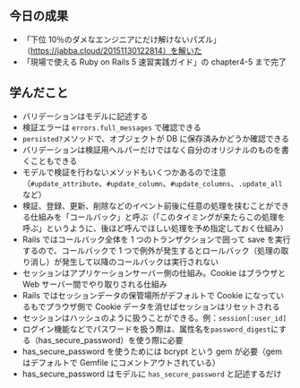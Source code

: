 ## 今日の成果

- 「下位 10％のダメなエンジニアにだけ解けないパズル」（https://jabba.cloud/20151130122814）を解いた
- 「現場で使える Ruby on Rails 5 速習実践ガイド」の chapter4-5 まで完了

## 学んだこと

- バリデーションはモデルに記述する
- 検証エラーは `errors.full_messages` で確認できる
- `persisted?`メソッドで、オブジェクトが DB に保存済みかどうか確認できる
- バリデーションは検証用ヘルパーだけではなく自分のオリジナルのものを書くこともできる
- モデルで検証を行わないメソッドもいくつかあるので注意（`#update_attribute`、`#update_column`、`#update_columns`、`.update_all` など）
- 検証、登録、更新、削除などのイベント前後に任意の処理を挟むことができる仕組みを「コールバック」と呼ぶ（「このタイミングが来たらこの処理を呼ぶ」というように、後ほど呼んでほしい処理を予め指定しておく仕組み）
- Rails ではコールバック全体を 1 つのトランザクションで囲って save を実行するので、コールバックで 1 つで例外が発生するとロールバック（処理の取り消し）が発生して以降のコールバックは実行されない
- セッションはアプリケーションサーバー側の仕組み。Cookie はブラウザと Web サーバー間でやり取りされる仕組み
- Rails ではセッションデータの保管場所がデフォルトで Cookie になっているもでプラウザ側で Cookie データを消せばセッションはリセットされる
- セッションはハッシュのように扱うことができる。例：`session[:user_id]`
- ログイン機能などでパスワードを扱う際は、属性名を`password_digest`にする（has_secure_password）を使う際に必要
- has_secure_password を使うためには bcrypt という gem が必要（gem はデフォルトで Gemfile にコメントアウトされている）
- has_secure_password はモデルに `has_secure_password` と記述するだけ

